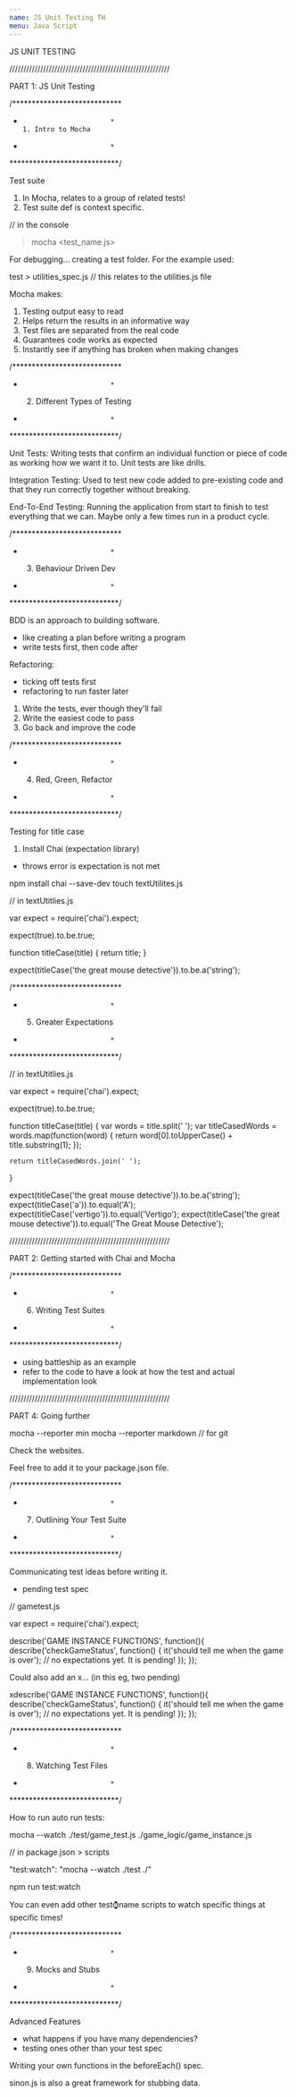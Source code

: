 ```yaml
---
name: JS Unit Testing TH
menu: Java Script 
---
```

JS UNIT TESTING

/////////////////////////////////////////////////////////

PART 1: JS Unit Testing

/****************************
*							*
  	  1. Intro to Mocha
*							*
****************************/

Test suite
1. In Mocha, relates to a group of related tests!
2. Test suite def is context specific.

// in the console

> mocha <test_name.js>

For debugging... creating a test folder. For the example used:

test > utilities_spec.js 			// this relates to the utilities.js file

Mocha makes: 
1. Testing output easy to read
2. Helps return the results in an informative way 
3. Test files are separated from the real code
4. Guarantees code works as expected
5. Instantly see if anything has broken when making changes

/****************************
*							*
   2. Different Types of
  		  Testing
*							*
****************************/

Unit Tests: 
Writing tests that confirm an individual function or piece of code as working how we want it to.
Unit tests are like drills.

Integration Testing:
Used to test new code added to pre-existing code and that they run correctly together without breaking.

End-To-End Testing:
Running the application from start to finish to test everything that we can.
Maybe only a few times run in a product cycle.

/****************************
*							*
   3. Behaviour Driven Dev
*							*
****************************/

BDD is an approach to building software.
- like creating a plan before writing a program
- write tests first, then code after

Refactoring:
- ticking off tests first
- refactoring to run faster later

1. Write the tests, ever though they'll fail
2. Write the easiest code to pass
3. Go back and improve the code

/****************************
*							*
   4. Red, Green, Refactor
*							*
****************************/

Testing for title case

1. Install Chai (expectation library)
- throws error is expectation is not met

npm install chai --save-dev
touch textUtilites.js

// in textUtitlies.js

var expect = require('chai').expect;

expect(true).to.be.true;

function titleCase(title) {
	return title;
}

expect(titleCase('the great mouse detective')).to.be.a('string');

/****************************
*							*
   5. Greater Expectations
*							*
****************************/

// in textUtitlies.js

var expect = require('chai').expect;

expect(true).to.be.true;

function titleCase(title) {
	var words = title.split(' ');
	var titleCasedWords = words.map(function(word) {
		return word[0].toUpperCase() + title.substring(1);
	});

	return titleCasedWords.join(' ');
}

expect(titleCase('the great mouse detective')).to.be.a('string');
expect(titleCase('a')).to.equal('A');
expect(titleCase('vertigo')).to.equal('Vertigo');
expect(titleCase('the great mouse detective')).to.equal('The Great Mouse Detective');

/////////////////////////////////////////////////////////

PART 2: Getting started with Chai and Mocha

/****************************
*							*
   6. Writing Test Suites
*							*
****************************/

- using battleship as an example
- refer to the code to have a look at how the test and actual implementation look

/////////////////////////////////////////////////////////

PART 4: Going further

mocha --reporter min
mocha --reporter markdown		// for git

Check the websites.

Feel free to add it to your package.json file.

/****************************
*							*
   7. Outlining Your Test
   			Suite
*							*
****************************/

Communicating test ideas before writing it.

- pending test spec

// gametest.js

var expect = require('chai').expect;

describe('GAME INSTANCE FUNCTIONS', function(){
	describe('checkGameStatus', function() {
		it('should tell me when the game is over');	// no expectations yet. It is pending!
	});
});

Could also add an x... (in this eg, two pending)

xdescribe('GAME INSTANCE FUNCTIONS', function(){
	describe('checkGameStatus', function() {
		it('should tell me when the game is over');	// no expectations yet. It is pending!
	});
});

/****************************
*							*
   8. Watching Test Files
*							*
****************************/

How to run auto run tests:

mocha --watch ./test/game_test.js ./game_logic/game_instance.js

// in package.json > scripts

"test:watch": "mocha --watch ./test ./"

npm run test:watch

You can even add other test:watch:name scripts to watch specific things at specific times!

/****************************
*							*
     9. Mocks and Stubs
*							*
****************************/

Advanced Features

- what happens if you have many dependencies?
- testing ones other than your test spec

Writing your own functions in the beforeEach() spec.

sinon.js is also a great framework for stubbing data.








